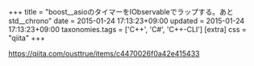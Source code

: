 +++
title = "boost__asioのタイマーをIObservableでラップする。あとstd__chrono"
date = 2015-01-24 17:13:23+09:00
updated = 2015-01-24 17:13:23+09:00
taxonomies.tags = ['C++', 'C#', 'C++-CLI']
[extra]
css = "qiita"
+++

<https://qiita.com/ousttrue/items/c4470026f0a42e415433>

